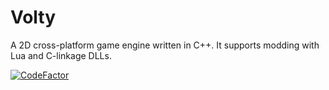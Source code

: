 # Volty

A 2D cross-platform game engine written in C++. It supports modding with Lua and C-linkage DLLs.

[![CodeFactor](https://www.codefactor.io/repository/github/lionkor/Volty/badge)](https://www.codefactor.io/repository/github/lionkor/Volty)

